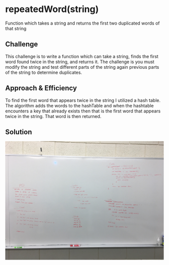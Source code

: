 # repeatedWord(string)
Function which takes a string and returns the first two duplicated words of that string

## Challenge
This challenge is to write a function which can take a string, finds the first word found twice in the string, and returns it. The challenge is you must modify the string and test different parts of the string again previous parts of the string to determine duplicates. 

## Approach & Efficiency
To find the first word that appears twice in the string I utilized a hash table. The algorithm adds the words to the hashTable and when the hashtable encounters a key that already exists then that is the first word that appears twice in the string. That word is then returned. 

## Solution
![Picture of whiteboarding](../../assets/repeated_word.jpg)